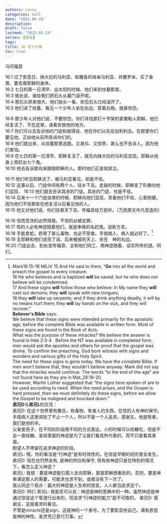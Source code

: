 ```yaml
---
authors: Lenny
categories: null
date: "2022-04-19"
description: 
draft: false
lastmod: "2022-05-24"
series: [圣经]
tags: 
title: 16 可十六章
toc: true
---
```

马可福音
<!--more-->

16:1 过了安息日、抹大拉的马利亚、和雅各的母亲马利亚、并撒罗米、买了香膏、要去膏耶稣的身体。  
16:2 七日的第一日清早、出太阳的时候、他们来到坟墓那里。  
16:3 彼此说、谁给我们把石头从墓门滚开呢。  
16:4 那石头原来很大、他们抬头一看、却见石头已经滚开了。  
16:5 他们进了坟墓、看见一个少年人坐在右边、穿着白袍。就甚惊恐。  

16:6 那少年人对他们说、不要惊恐。你们寻找那钉十字架的拿撒勒人耶稣。他已经复活了、不在这里。请看安放他的地方。  
16:7 你们可以去告诉他的门徒和彼得说、他在你们以先往加利利去。在那里你们要见他、正如他从前所告诉你们的。  
16:8 他们就出来、从坟墓那里逃跑。又发抖、又惊奇、甚么也不告诉人。因为他们害怕。  
16:9 在七日的第一日清早、耶稣复活了、就先向抹大拉的马利亚显现。耶稣从他身上曾赶出七个鬼。  
16:10 他去告诉那向来跟随耶稣的人。那时他们正哀恸哭泣。  

16:11 他们听见耶稣活了、被马利亚看见、却是不信。  
16:12 这事以后、门徒中间有两个人、往乡下去。走路的时候、耶稣变了形像向他们显现、
16:13 他们就去告诉其余的门徒。其余的门徒、也是不信。  
16:14 后来十一个门徒坐席的时候、耶稣向他们显现、责备他们不信、心里刚硬。因为他们不信那些在他复活以后看见他的人。  
16:15 他又对他们说、你们往普天下去、传福音给万民听。〔万民原文作凡受造的〕

16:16 信而受洗的必然得救。不信的必被定罪。  
16:17 信的人必有神迹随着他们。就是奉我的名赶鬼。说新方言。  
16:18 手能拿蛇。若喝了甚么毒物、也必不受害。手按病人、病人就必好了。[^1]  
16:19 主耶稣和他们说完了话、后来被接到天上、坐在　神的右边。  
16:20 门徒出去、到处宣传福音、主和他们同工、用神迹随着、证实所传的道。阿们。  

[^1]: ‪Mark‬16:15-18 NKJV 
15 And He said to them, “**Go** into all the world and preach the gospel to every creature.  
16 He who believes and is baptized **will** be saved; but he who does not believe will be condemned.  
17 And these signs **will** follow those who believe: In My name they **will** cast out demons; they **will** speak with new tongues;  
18 they **will** take up serpents; and if they drink anything deadly, it will by no means hurt them; they **will** lay hands on the sick, and they will recover.”  
**Believer's Bible** says:  
We believe that these signs were intended primarily for the apostolic age, before the complete Bible was available in written form. Most of these signs are found in the Book of Acts.  
What was the purpose of these miracles? We believe the answer is found in Heb 2:3-4 [^2]. Before the NT was available in completed form, men would ask the apostles and others for proof that the gospel was divine. To confirm the preaching, God bore witness with signs and wonders and various gifts of the Holy Spirit.  
The need for these signs is gone today. We have the complete Bible. If men won't believe that, they wouldn't believe anyway. Mark did not say that the miracles would continue. The words “to the end of the age” are not found here as they are in Mat_28:18-20.  
However, Martin Luther suggested that “the signs here spoken of are to be used according to need. When the need arises, and the Gospel is hard pressed, then we must definitely do these signs, before we allow the Gospel to be maligned and knocked down.”  
**弟兄D**与**弟兄L**的交流：  
弟兄D: 在这个世界里有撒旦，有毒物，有害人的东西，在信的人有神的保守。手按病人这里讲到了不止一个人，所以不是一个人追求。感谢主。他是牧者，我们是他的羊。  
父亲爱孩子，在不同的阶段用不同的方式表达，小的时候可以给糖吃，但是不会一直给糖。圣经里面的神迹是为了让我们看其所代表的，而不只是看其表面。  
盼望人不停留在追求神迹的阶段。  
弟兄L: 哦，你的看法是“行神迹”是有时效性的。在信徒早期的经历里会发生。  
弟兄D: 现在也仍然会有, 是神的供应和保守, 但有些神迹只是在特别的情况下，看怎么定义神迹？  
弟兄L: 我想：要是神迹能引那人走向耶稣，那是耶稣想看到的。否则，要是单单满足那人的需要，可能求也求不到，或者没有下一次了。  
我认同这个观点：最大的神迹是人生命的改变。人人都当追求这个。  
弟兄D: 阿们
弟兄L: 我是否可以说：神迹是神的恩典中的一种。虽然神迹是神通过信徒这个管道行出来的，但追求“行神迹的能力”是不可取的。
弟兄D: 感谢主，这是属灵的看见。  
不管是miracle还是sign，这是神的一个表号，为了要彰显他自己。满有恩慈是神的神性。圣灵凭己意行万事。  
[^2]: ‪Hebrews‬2:2-4 NKJV
2 For if the word spoken through angels proved steadfast, and every transgression and disobedience received a just reward,   
3 how shall we escape if we neglect so great a salvation, which at the first began to be spoken by the Lord, and was confirmed to us by those who heard Him,  
4 God also bearing witness both with signs and wonders, with various miracles, and gifts of the Holy Spirit, according to His own will?  

